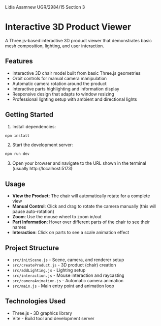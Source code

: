 Lidia Asamnew
UGR/2984/15
Section 3

# Interactive 3D Product Viewer

A Three.js-based interactive 3D product viewer that demonstrates basic mesh composition, lighting, and user interaction.

## Features

- Interactive 3D chair model built from basic Three.js geometries
- Orbit controls for manual camera manipulation
- Automatic camera rotation around the product
- Interactive parts highlighting and information display
- Responsive design that adapts to window resizing
- Professional lighting setup with ambient and directional lights

## Getting Started

1. Install dependencies:

```bash
npm install
```

2. Start the development server:

```bash
npm run dev
```

3. Open your browser and navigate to the URL shown in the terminal (usually http://localhost:5173)

## Usage

- **View the Product**: The chair will automatically rotate for a complete view
- **Manual Control**: Click and drag to rotate the camera manually (this will pause auto-rotation)
- **Zoom**: Use the mouse wheel to zoom in/out
- **Part Information**: Hover over different parts of the chair to see their names
- **Interaction**: Click on parts to see a scale animation effect

## Project Structure

- `src/initScene.js` - Scene, camera, and renderer setup
- `src/createProduct.js` - 3D product (chair) creation
- `src/addLighting.js` - Lighting setup
- `src/interaction.js` - Mouse interaction and raycasting
- `src/cameraAnimation.js` - Automatic camera animation
- `src/main.js` - Main entry point and animation loop

## Technologies Used

- Three.js - 3D graphics library
- Vite - Build tool and development server
